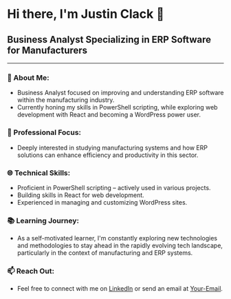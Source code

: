 # Hi there, I'm Justin Clack 👋

## Business Analyst Specializing in ERP Software for Manufacturers

---

### 🌱 About Me:
- Business Analyst focused on improving and understanding ERP software within the manufacturing industry.
- Currently honing my skills in PowerShell scripting, while exploring web development with React and becoming a WordPress power user.

### 💼 Professional Focus:
- Deeply interested in studying manufacturing systems and how ERP solutions can enhance efficiency and productivity in this sector.

### 🌐 Technical Skills:
- Proficient in PowerShell scripting – actively used in various projects.
- Building skills in React for web development.
- Experienced in managing and customizing WordPress sites.

### 📚 Learning Journey:
- As a self-motivated learner, I'm constantly exploring new technologies and methodologies to stay ahead in the rapidly evolving tech landscape, particularly in the context of manufacturing and ERP systems.

### 📫 Reach Out:
- Feel free to connect with me on [LinkedIn](https://www.linkedin.com/in/justinclack) or send an email at [Your-Email](mailto:jclack2@gmail.com).

